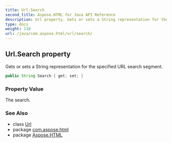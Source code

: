 ```yaml
---
title: Url.Search
second_title: Aspose.HTML for Java API Reference
description: Url property. Gets or sets a String representation for the specified URL search segment
type: docs
weight: 110
url: /java/com.aspose.html/url/search/
---
```

## Url.Search property

Gets or sets a String representation for the specified URL search segment.

```java
public String Search { get; set; }
```

### Property Value

The search.

### See Also

* class [Url](../)
* package [com.aspose.html](../../../com.aspose.html/)
* package [Aspose.HTML](../../../)

